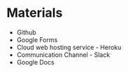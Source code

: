 # Materials
* Github
* Google Forms
* Cloud web hosting service - Heroku
* Communication Channel - Slack
* Google Docs

